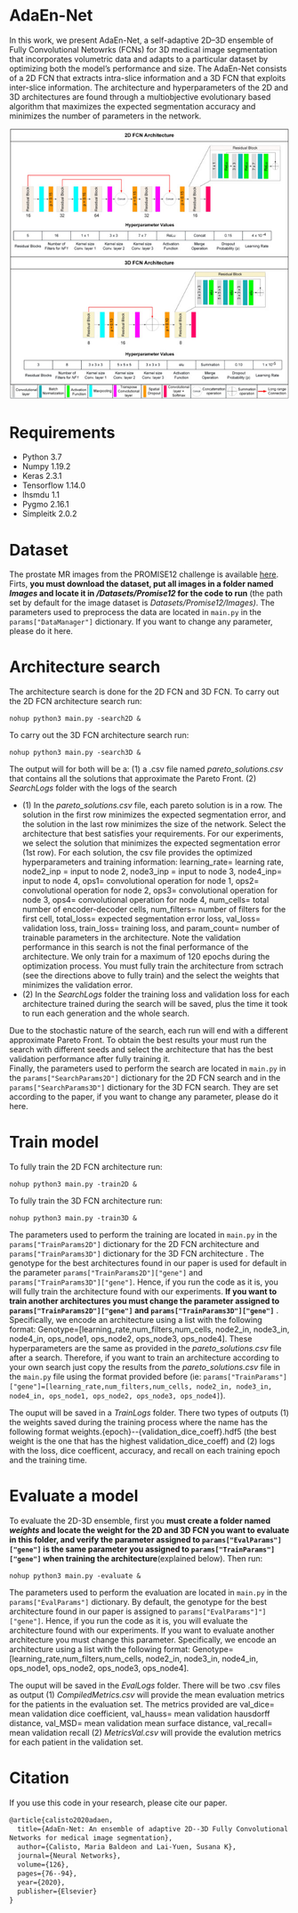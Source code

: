 # AdaEn-Net
In this work, we present AdaEn-Net, a self-adaptive 2D–3D ensemble of Fully Convolutional Netowrks (FCNs) for 3D medical image segmentation that incorporates volumetric data and adapts to a particular dataset by optimizing both the model’s performance and size. The AdaEn-Net consists of a 2D FCN that extracts intra-slice information and a 3D FCN that exploits inter-slice information. The architecture and hyperparameters of the 2D and 3D architectures are found through a multiobjective evolutionary based algorithm that maximizes the expected segmentation accuracy and minimizes the number of parameters in the network.

![alt text](https://github.com/mariabaldeon/AdaEn-Net/blob/main/Images/1-s2.0-S0893608020300848-gr3.jpg)

# Requirements
* Python 3.7
* Numpy 1.19.2
* Keras 2.3.1
* Tensorflow 1.14.0
* lhsmdu 1.1
* Pygmo 2.16.1
* Simpleitk 2.0.2

# Dataset
The prostate MR images from the PROMISE12 challenge is available [here](https://promise12.grand-challenge.org/). Firts, **you must download the dataset, put all images in a folder named *Images* and locate it in */Datasets/Promise12* for the code to run** (the path set by default for the image dataset is *Datasets/Promise12/Images)*.
The parameters used to preprocess the data are located in ```main.py``` in the ```params["DataManager"]``` dictionary. If you want to change any parameter, please do it here. 

# Architecture search 
The architecture search is done for the 2D FCN and 3D FCN. To carry out the 2D FCN architecture search run:
```
nohup python3 main.py -search2D & 
```
To carry out the 3D FCN architecture search run:
```
nohup python3 main.py -search3D & 
```

The output will for both will be a: (1) a .csv file named *pareto_solutions.csv* that contains all the solutions that approximate the Pareto Front. (2) *SearchLogs* folder with the logs of the search 

* (1) In the *pareto_solutions.csv* file, each pareto solution is in a row.  The solution in the first row minimizes the expected segmentation error, and the solution in the last row minimizes the size of the network. Select the architecture that best satisfies your requirements. For our experiments, we select the solution that minimizes the expected segmentation error (1st row). For each solution, the csv file provides the optimized hyperparameters and training information: learning_rate= learning rate, node2_inp = input to node 2, node3_inp = input to node 3, node4_inp= input to node 4, ops1= convolutional operation for node 1, ops2= convolutional operation for node 2, ops3= convolutional operation for node 3, ops4= convolutional operation for node 4, num_cells= total number of encoder-decoder cells, num_filters= number of filters for the first cell, total_loss= expected segmentation error loss, val_loss= validation loss, train_loss= training loss, and param_count= number of trainable parameters in the architecture. Note the validation performance in this search is not the final performance of the architecture. We only train for a maximum of 120 epochs during the optimization process. You must fully train the architecture from sctrach (see the directions above to fully train) and the select the weights that minimizes the validation error. 
* (2) In the *SearchLogs* folder the training loss and validation loss for each architecture trained during the search will be saved, plus the time it took to run each generation and the whole search. 

Due to the stochastic nature of the search, each run will end with a different approximate Pareto Front. To obtain the best results your must run the search with different seeds and select the architecture that has the best validation performance after fully training it.  
Finally, the parameters used to perform the search are located in ```main.py``` in the ```params["SearchParams2D"]``` dictionary for the 2D FCN search and in the ```params["SearchParams3D"]``` dictionary for the 3D FCN search. They are set according to the paper, if you want to change any parameter, please do it here.  

# Train model
To fully train the 2D FCN architecture run:
```
nohup python3 main.py -train2D &  
```
To fully train the 3D FCN architecture run:
```
nohup python3 main.py -train3D &  
```

The parameters used to perform the training are located in ```main.py``` in the ```params["TrainParams2D"]``` dictionary for the 2D FCN architecture and ```params["TrainParams3D"]``` dictionary for the 3D FCN architecture . The genotype for the best architectures found in our paper is used for default in the parameter ```params["TrainParams2D"]["gene"]``` and ```params["TrainParams3D"]["gene"]```. Hence, if you run the code as it is, you will fully train the architecture found with our experiments. **If you want to train another architectures you must change the parameter assigned to ```params["TrainParams2D"]["gene"]``` and ```params["TrainParams3D"]["gene"]```** . Specifically, we encode an architecture using a list with the following format: Genotype=[learning_rate,num_filters,num_cells, node2_in, node3_in, node4_in, ops_node1, ops_node2, ops_node3, ops_node4]. These hyperparameters are the same as provided in the *pareto_solutions.csv* file after a search. Therefore, if you want to train an architecture according to your own search just copy the results from the *pareto_solutions.csv* file in the ```main.py``` file using the format provided before (ie:  ```params["TrainParams"]["gene"]=[learning_rate,num_filters,num_cells, node2_in, node3_in, node4_in, ops_node1, ops_node2, ops_node3, ops_node4]```).

The ouput will be saved in a *TrainLogs* folder. There two types of outputs (1) the weights saved during the training process where the name has the following format weights.{epoch}--{validation_dice_coeff}.hdf5 (the best weight is the one that has the highest validation_dice_coeff) and (2) logs with the loss, dice coefficent, accuracy, and recall on each training epoch and the training time.  

# Evaluate a model
To evaluate the 2D-3D ensemble, first you **must create a folder named *weights* and locate the weight for the 2D and 3D FCN you want to evaluate in this folder, and verify the parameter assigned to ```params["EvalParams"]["gene"]``` is the same parameter you assigned to ```params["TrainParams"]["gene"]```  when training the architecture**(explained below). Then run: 
```
nohup python3 main.py -evaluate &  
```
The parameters used to perform the evaluation are located in ```main.py``` in the ```params["EvalParams"]``` dictionary. By default, the genotype for the best architecture found in our paper is assigned to ```params["EvalParams"]"]["gene"]```. Hence, if you run the code as it is, you will evaluate the architecture found with our experiments. If you want to evaluate another architecture you must change this parameter. Specifically, we encode an architecture using a list with the following format: Genotype=[learning_rate,num_filters,num_cells, node2_in, node3_in, node4_in, ops_node1, ops_node2, ops_node3, ops_node4].    

The ouput will be saved in the *EvalLogs* folder. There will be two .csv files as output (1) *CompiledMetrics.csv* will provide the mean evaluation metrics for the patients in the evaluation set. The metrics provided are val_dice= mean validation dice coefficient, val_hauss= mean validation hausdorff distance, val_MSD= mean validation mean surface distance, val_recall= mean validation recall  (2) *MetricsVal.csv* will provide the evalution metrics for each patient in the validation set. 

# Citation
If you use this code in your research, please cite our paper.
```
@article{calisto2020adaen,
  title={AdaEn-Net: An ensemble of adaptive 2D--3D Fully Convolutional Networks for medical image segmentation},
  author={Calisto, Maria Baldeon and Lai-Yuen, Susana K},
  journal={Neural Networks},
  volume={126},
  pages={76--94},
  year={2020},
  publisher={Elsevier}
}
```
